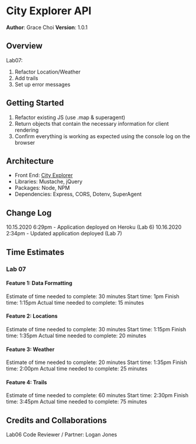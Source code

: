 # City Explorer API

**Author**: Grace Choi
**Version**: 1.0.1
<!-- (increment the patch/fix version number if you make more commits past your first submission) -->

## Overview
Lab07: 
1. Refactor Location/Weather
2. Add trails
3. Set up error messages

## Getting Started
1. Refactor existing JS (use .map & superagent)
3. Return objects that contain the necessary information for client rendering
4. Confirm everything is working as expected using the console log on the browser

## Architecture
- Front End: [City Explorer](https://codefellows.github.io/code-301-guide/curriculum/city-explorer-app/front-end/)
- Libraries: Mustache, jQuery
- Packages: Node, NPM
- Dependencies: Express, CORS, Dotenv, SuperAgent

## Change Log
10.15.2020 6:29pm - Application deployed on Heroku (Lab 6)
10.16.2020 2:34pm - Updated application deployed (Lab 7)

## Time Estimates
### Lab 07
#### Feature 1: Data Formatting
Estimate of time needed to complete: 30 minutes
Start time: 1pm
Finish time: 1:15pm
Actual time needed to complete: 15 minutes
#### Feature 2: Locations
Estimate of time needed to complete: 30 minutes
Start time: 1:15pm
Finish time: 1:35pm
Actual time needed to complete: 20 minutes
#### Feature 3: Weather
Estimate of time needed to complete: 20 minutes
Start time: 1:35pm
Finish time: 2:00pm
Actual time needed to complete: 25 minutes
#### Feature 4: Trails
Estimate of time needed to complete: 60 minutes
Start time: 2:30pm
Finish time: 3:45pm
Actual time needed to complete: 75 minutes

## Credits and Collaborations
Lab06 Code Reviewer / Partner: Logan Jones